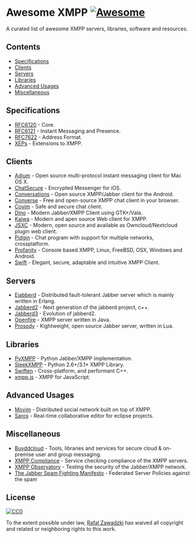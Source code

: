 # Awesome XMPP [![Awesome](https://cdn.rawgit.com/sindresorhus/awesome/d7305f38d29fed78fa85652e3a63e154dd8e8829/media/badge.svg)](https://github.com/sindresorhus/awesome)

A curated list of awesome XMPP servers, libraries, software and resources.

## Contents

 - [Specifications](#specifications)
 - [Clients](#clients)
 - [Servers](#servers)
 - [Libraries](#libraries)
 - [Advanced Usages](#advanced-usages)
 - [Miscellaneous](#Miscellaneous)

## Specifications

* [RFC6120](https://datatracker.ietf.org/doc/rfc6120/) - Core.
* [RFC6121](https://datatracker.ietf.org/doc/rfc6121/) - Instant Messaging and Presence.
* [RFC7622](https://datatracker.ietf.org/doc/rfc7622/) - Address Format.
* [XEPs](https://xmpp.org/extensions/) - Extensions to XMPP.

## Clients

* [Adium](https://adium.im/) - Open source multi-protocol instant messaging client for Mac OS X.
* [ChatSecure](https://chatsecure.org/) - Encrypted Messenger for iOS.
* [Conversations](https://github.com/siacs/Conversations) - Open source XMPP/Jabber client for the Android.
* [Converse](https://conversejs.org/) - Free and open-source XMPP chat client in your browser.
* [Coyim](https://github.com/coyim/coyim) - Safe and secure chat client.
* [Dino](https://github.com/dino/dino) - Modern Jabber/XMPP Client using GTK+/Vala.
* [Kaiwa](http://getkaiwa.com/) - Modern and apen source Web client for XMPP. 
* [JSXC](https://www.jsxc.org/) - Modern, open source and available as Owncloud/Nextcloud plugin web client.
* [Pidgin](https://www.pidgin.im/) - Chat program with support for multiple networks, crossplatform.
* [Profanity](http://www.profanity.im/) - Console based XMPP, Linux, FreeBSD, OSX, Windows and Android.
* [Swift](https://swift.im/) - Elegant, secure, adaptable and intuitive XMPP Client.

## Servers 

* [Ejabberd](https://www.ejabberd.im/) - Distributed fault-tolerant Jabber server which is mainly written in Erlang.
* [Jabberd2](http://jabberd2.org/) - Next generation of the jabberd project, c++.
* [Jabberd3](https://github.com/smokku/jabberd3) - Evolution of jabberd2.
* [Openfire](https://www.igniterealtime.org/projects/openfire/) - XMPP server written in Java.
* [Prosody](https://prosody.im/) - Kightweight, open source Jabber server, written in Lua.

## Libraries

* [PyXMPP](https://github.com/Jajcus/pyxmpp) - Python Jabber/XMPP implementation.
* [SleekXMPP](https://github.com/fritzy/SleekXMPP) - Python 2.6+/3.1+ XMPP Library.
* [Swiften](https://swift.im/swiften.html) - Cross-platform, and performant C++.
* [xmpp.js](https://github.com/xmppjs/xmpp.js) - XMPP for JavaScript.

## Advanced Usages

* [Movim](https://github.com/movim/movim) - Distributed social network built on top of XMPP.
* [Saros](http://www.saros-project.org/) - Real-time collaborative editor for eclipse projects.

## Miscellaneous

* [Buyddcloud](http://buddycloud.com/) - Tools, libraries and services for secure cloud & on-premise user and group messaging.
* [XMPP Compliance](https://conversations.im/compliance/) - Service checking compliance of the XMPP servers.
* [XMPP Observatory](https://xmpp.net/) - Testing the security of the Jabber/XMPP network.
* [The Jabber Spam Fighting Manifesto](https://github.com/ge0rg/jabber-spam-fighting-manifesto/) - Federated Server Policies against the spam

## License

[![CC0](http://mirrors.creativecommons.org/presskit/buttons/88x31/svg/cc-zero.svg)](https://creativecommons.org/publicdomain/zero/1.0/)

To the extent possible under law, [Rafal Zawadzki](https://bluszcz.net) has waived all copyright and related or neighboring rights to this work.

